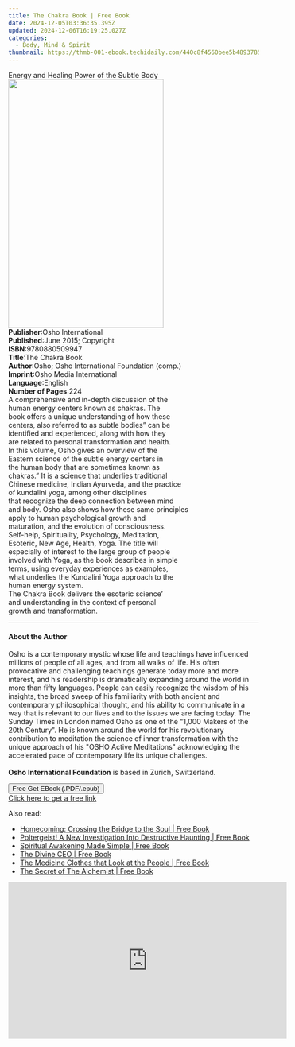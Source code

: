 ```yaml
---
title: The Chakra Book | Free Book
date: 2024-12-05T03:36:35.395Z
updated: 2024-12-06T16:19:25.027Z
categories:
  - Body, Mind & Spirit
thumbnail: https://thmb-001-ebook.techidaily.com/440c8f4560bee5b48937857fef43a60826fd8fc995d07415eb1023ba592736e2.jpg
---
```

<main id="book-container">
  <div class="flex flex-col">
    <div class="book-brief flex-1 py-6 px-4 sm:p-6 md:py-10 md:px-8">
      <!-- brief-->
      <div class="book-brief-main">
        Energy and Healing Power of the Subtle Body
      </div>
    </div>
    <div
      class="book-meta-info flex-1 grid gap-4 col-start-1 col-end-3 row-start-1 sm:mb-6 sm:grid-cols-4 lg:gap-6 lg:col-start-2 lg:row-end-6 lg:row-span-6 lg:mb-0"
    >
      <div
        class="book-meta-info-left place-content-center mt-4 p-4 text-sm leading-6 col-start-2 col-span-2 dark:text-slate-400"
      >
        <img
          class="w-full h-500 object-cover rounded-lg sm:h-255 sm:col-span-2 lg:col-span-full"
          src="https://img-001-ebook.techidaily.com/adc47c15c56269ab2165ac78882b5ffdf2b5c2abd54c9ddfa82e1172c2617021.jpg"
          alt=""
          width="312"
          height="500"
        />
      </div>
      <div
        class="book-meta-info-right mt-2 col-start-1 row-start-2 col-span-3 self-center"
      >
        <!-- meta data  -->
        <div class="flex flex-col px-4 md:px-8">
          <div class="flex-1">
            <strong>Publisher</strong>:<span class="px-2"
              >Osho International</span
            >
          </div>
          <div class="flex-1">
            <strong>Published</strong>:<span class="px-2"
              >June 2015; Copyright</span
            >
          </div>
          <div class="flex-1">
            <strong>ISBN</strong>:<span class="px-2">9780880509947</span>
          </div>
          <div class="flex-1">
            <strong>Title</strong>:<span class="px-2">The Chakra Book</span>
          </div>
          <div class="flex-1">
            <strong>Author</strong>:<span class="px-2"
              >Osho; Osho International Foundation (comp.)</span
            >
          </div>
          <div class="flex-1">
            <strong>Imprint</strong>:<span class="px-2"
              >Osho Media International</span
            >
          </div>
          <div class="flex-1">
            <strong>Language</strong>:<span class="px-2">English</span>
          </div>
          <div class="flex-1">
            <strong>Number of Pages</strong>:<span class="px-2">224</span>
          </div>
        </div>
      </div>
    </div>
    <div class="book-description flex-1 py-6 px-4 sm:p-6 md:py-10 md:px-8">
      <div class="book-description-main">
        <div accordion-content="" id="description">
          A comprehensive and in-depth discussion of the<br />human energy
          centers known as chakras. The<br />book offers a unique understanding
          of how these<br />centers, also referred to as subtle bodies” can
          be<br />identified and experienced, along with how they<br />are
          related to personal transformation and health.<br />In this volume,
          Osho gives an overview of the<br />Eastern science of the subtle
          energy centers in<br />the human body that are sometimes known as<br />chakras.”
          It is a science that underlies traditional<br />Chinese medicine,
          Indian Ayurveda, and the practice<br />of kundalini yoga, among other
          disciplines<br />that recognize the deep connection between mind<br />and
          body. Osho also shows how these same principles<br />apply to human
          psychological growth and<br />maturation, and the evolution of
          consciousness.<br />Self-help, Spirituality, Psychology,
          Meditation,<br />Esoteric, New Age, Health, Yoga. The title will<br />especially
          of interest to the large group of people<br />involved with Yoga, as
          the book describes in simple<br />terms, using everyday experiences as
          examples,<br />what underlies the Kundalini Yoga approach to the<br />human
          energy system.<br />The Chakra Book delivers the esoteric science’<br />and
          understanding in the context of personal<br />growth and
          transformation.
        </div>
        <div class="accordion-fader"></div>
      </div>
    </div>
    <div class="book-excerpts flex-1 py-6 px-4 sm:p-6 md:py-10 md:px-8">
      <!-- excerpts-->
      <div class="book-excerpts-main">
        <hr />
        <h4 class="placeholder placeholder-heading">
          <span>About the Author</span>
        </h4>
        <p>
          Osho is a contemporary mystic whose life and teachings have influenced
          millions of people of all ages, and from all walks of life. His often
          provocative and challenging teachings generate today more and more
          interest, and his readership is dramatically expanding around the
          world in more than fifty languages. People can easily recognize the
          wisdom of his insights, the broad sweep of his familiarity with both
          ancient and contemporary philosophical thought, and his ability to
          communicate in a way that is relevant to our lives and to the issues
          we are facing today. The Sunday Times in London named Osho as one of
          the "1,000 Makers of the 20th Century". He is known around the world
          for his revolutionary contribution to meditation the science of inner
          transformation with the unique approach of his "OSHO Active
          Meditations" acknowledging the accelerated pace of contemporary life
          its unique challenges.<br /><br /><b>Osho International Foundation</b>
          is based in Zurich, Switzerland.
        </p>
      </div>
    </div>
    <div
      class="book-about-author flex-1 py-6 px-4 sm:p-6 md:py-10 md:px-8"
    ></div>
    <div class="book-free-get flex-1 py-6 px-4 sm:p-6 md:py-10 md:px-8">
      <button
        id="btn-free-get"
        class="bg-blue-500 hover:bg-blue-700 text-white font-bold py-2 px-4 rounded"
      >
        Free Get EBook (.PDF/.epub)
      </button>
      <div id="countdown-display" class="px-2 text-lg mt-2"></div>
      <a
        id="free-link"
        class="hidden bg-blue-500 hover:bg-blue-700 text-white font-bold py-2 px-4 rounded"
        href="https://www.ebooks.com/en-us/book/96476514/the-chakra-book/osho/"
        target="_blank"
        >Click here to get a free link</a
      >
    </div>
    <script>
      let countdownTime = 0;
      let countdownInterval = null;
      document
        .getElementById('btn-free-get')
        .addEventListener('click', startCountdown);
      function startCountdown() {
        countdownTime = new Date().getTime() + 60000 * 3;
        countdownInterval = setInterval(updateCountdown, 1000);
        document.getElementById('btn-free-get').disabled = true;
        document
          .getElementById('btn-free-get')
          .classList.add('bg-gray-500', 'cursor-not-allowed');
      }
      function updateCountdown() {
        let currentTime = new Date().getTime();
        let timeLeft = countdownTime - currentTime;
        let secondsLeft = Math.floor(timeLeft / 1000);
        document.getElementById('countdown-display').innerHTML =
          `Remaining time: ${secondsLeft} seconds.`;
        if (secondsLeft <= 0) {
          clearInterval(countdownInterval);
          document.getElementById('btn-free-get').classList.add('hidden');
          document.getElementById('free-link').classList.remove('hidden');
          document.getElementById('countdown-display').innerHTML = '';
        }
      }
    </script>
  </div>
</main>

<ins class="adsbygoogle"
      style="display:block"
      data-ad-client="ca-pub-7571918770474297"
      data-ad-slot="8358498916"
      data-ad-format="auto"
      data-full-width-responsive="true"></ins>
    

<span class="atpl-alsoreadstyle">Also read:</span>
<div><ul>
<li><a href="https://novels-ebooks.techidaily.com/210062858-9781789044126-homecoming-crossing-the-bridge-to-the-soul/"><u>Homecoming: Crossing the Bridge to the Soul | Free Book</u></a></li>
<li><a href="https://novels-ebooks.techidaily.com/210062860-9781789043983-poltergeist-a-new-investigation-into-destructive-haunting/"><u>Poltergeist! A New Investigation Into Destructive Haunting | Free Book</u></a></li>
<li><a href="https://novels-ebooks.techidaily.com/210062862-9781789044737-spiritual-awakening-made-simple/"><u>Spiritual Awakening Made Simple | Free Book</u></a></li>
<li><a href="https://novels-ebooks.techidaily.com/210062867-9781789044256-the-divine-ceo/"><u>The Divine CEO | Free Book</u></a></li>
<li><a href="https://novels-ebooks.techidaily.com/210062857-9781789043969-the-medicine-clothes-that-look-at-the-people/"><u>The Medicine Clothes that Look at the People | Free Book</u></a></li>
<li><a href="https://novels-ebooks.techidaily.com/210062855-9781789044355-the-secret-of-the-alchemist/"><u>The Secret of The Alchemist | Free Book</u></a></li>
</ul></div>

<!-- affiliate ads begin -->
<iframe width="560" height="315" src="https://www.youtube.com/embed/LaGNHfAT92w?si=bvHo1iYK2JBIPtRo" title="YouTube video player" frameborder="0" allow="accelerometer; autoplay; clipboard-write; encrypted-media; gyroscope; picture-in-picture; web-share" referrerpolicy="strict-origin-when-cross-origin" allowfullscreen></iframe>
<!-- affiliate ads end -->

